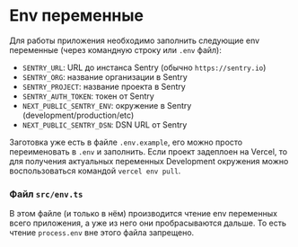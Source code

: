 # Env переменные

Для работы приложения необходимо заполнить следующие env переменные (через командную строку или `.env` файл):
- `SENTRY_URL`: URL до инстанса Sentry (обычно `https://sentry.io`)
- `SENTRY_ORG`: название организации в Sentry
- `SENTRY_PROJECT`: название проекта в Sentry
- `SENTRY_AUTH_TOKEN`: токен от Sentry
- `NEXT_PUBLIC_SENTRY_ENV`: окружение в Sentry (development/production/etc)
- `NEXT_PUBLIC_SENTRY_DSN`: DSN URL от Sentry

Заготовка уже есть в файле `.env.example`, его можно просто переименовать в `.env` и заполнить. Если проект задеплоен на Vercel, то для получения актуальных переменных Development окружения можно воспользоваться командой `vercel env pull`.

### Файл `src/env.ts`

В этом файле (и только в нём) производится чтение env переменных всего приложения, а уже из него они пробрасываются дальше. То есть чтение `process.env` вне этого файла запрещено.
